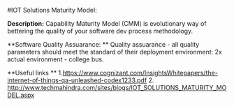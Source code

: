 #IOT Solutions Maturity Model: 

**Description:** Capability Maturity Model (CMM) is evolutionary way of bettering the quality of your software dev process methodology.

**Software Quality Assuarance: **
Quality assuarance - all quality parameters should meet the standard of their deployment environment: 2x actual environment - college bus. 


**Useful links ** 
1.https://www.cognizant.com/InsightsWhitepapers/the-internet-of-things-qa-unleashed-codex1233.pdf 
2. http://www.techmahindra.com/sites/blogs/IOT_SOLUTIONS_MATURITY_MODEL.aspx
